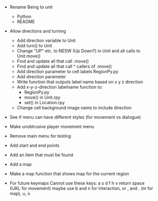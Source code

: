 - Rename Being to unit
    - Python
    - README
- Allow directions and turning
    - Add direction variable to Unit
    - Add turn() to Unit
    - Change "UP" etc. to NESW (Up Down?) in Unit and all calls to Unit.move()
    - Find and update all that call .move()
    - Find and update all that call ^ callers of .move()
    - Add direction parameter to cell labels RegionPy.py
    - Add direction parameter 
    - Write function that outputs label name based on x y z direction
    - Add x-y-z-direction labelname function to:
        - RegionPy.py
        -  move() in Unit.rpy
        - set() in Location.rpy
    - Change cell background image name to include direction

- See if menu can have different styles (for movement vs dialogue)
- Make unobtrusive player movement menu
- Remove main menu for testing
- Add start and end points
- Add an item that must be found
- Add a map
- Make a map function that shows map for the current region

- For future keymaps
    Cannot use these keys:
    a
    s
    d
    f
    h
    v
    return
    space
    (IJKL for movement)
    maybe use b and n for interaction, or , and . (m for map), u, o
